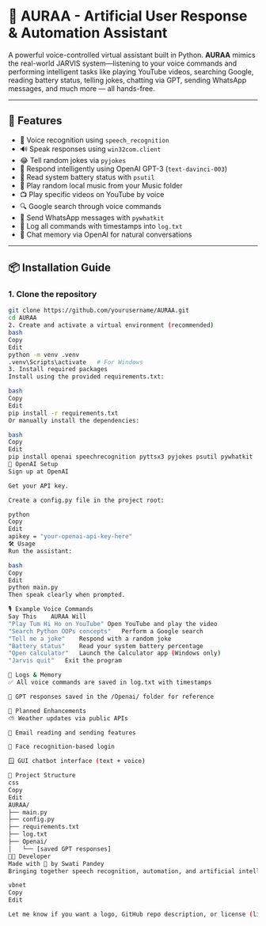 # 🤖 AURAA - Artificial User Response & Automation Assistant

A powerful voice-controlled virtual assistant built in Python. **AURAA** mimics the real-world JARVIS system—listening to your voice commands and performing intelligent tasks like playing YouTube videos, searching Google, reading battery status, telling jokes, chatting via GPT, sending WhatsApp messages, and much more — all hands-free.

---

## 🚀 Features

- 🎤 Voice recognition using `speech_recognition`
- 🔊 Speak responses using `win32com.client`
- 😂 Tell random jokes via `pyjokes`
- 🧠 Respond intelligently using OpenAI GPT-3 (`text-davinci-003`)
- 🔋 Read system battery status with `psutil`
- 🎵 Play random local music from your Music folder
- 📺 Play specific videos on YouTube by voice
- 🔍 Google search through voice commands
- 📲 Send WhatsApp messages with `pywhatkit`
- 🧾 Log all commands with timestamps into `log.txt`
- 🤖 Chat memory via OpenAI for natural conversations

---

## 📦 Installation Guide

### 1. Clone the repository

```bash
git clone https://github.com/yourusername/AURAA.git
cd AURAA
2. Create and activate a virtual environment (recommended)
bash
Copy
Edit
python -m venv .venv
.venv\Scripts\activate   # For Windows
3. Install required packages
Install using the provided requirements.txt:

bash
Copy
Edit
pip install -r requirements.txt
Or manually install the dependencies:

bash
Copy
Edit
pip install openai speechrecognition pyttsx3 pyjokes psutil pywhatkit
🔐 OpenAI Setup
Sign up at OpenAI

Get your API key.

Create a config.py file in the project root:

python
Copy
Edit
apikey = "your-openai-api-key-here"
🛠 Usage
Run the assistant:

bash
Copy
Edit
python main.py
Then speak clearly when prompted.

🎙 Example Voice Commands
Say This	AURAA Will
"Play Tum Hi Ho on YouTube"	Open YouTube and play the video
"Search Python OOPs concepts"	Perform a Google search
"Tell me a joke"	Respond with a random joke
"Battery status"	Read your system battery percentage
"Open calculator"	Launch the Calculator app (Windows only)
"Jarvis quit"	Exit the program

🧾 Logs & Memory
✅ All voice commands are saved in log.txt with timestamps

🧠 GPT responses saved in the /Openai/ folder for reference

🧠 Planned Enhancements
⛅ Weather updates via public APIs

📧 Email reading and sending features

👤 Face recognition-based login

🪟 GUI chatbot interface (text + voice)

📁 Project Structure
css
Copy
Edit
AURAA/
├── main.py
├── config.py
├── requirements.txt
├── log.txt
├── Openai/
│   └── [saved GPT responses]
👩‍💻 Developer
Made with 💙 by Swati Pandey
Bringing together speech recognition, automation, and artificial intelligence to create your own digital assistant.

vbnet
Copy
Edit

Let me know if you want a logo, GitHub repo description, or license (like MIT).
